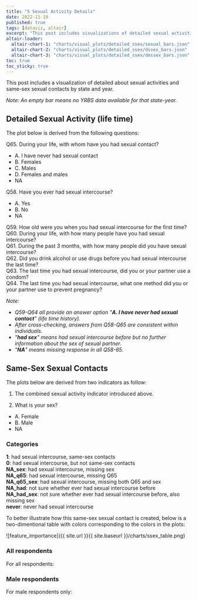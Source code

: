 ```yaml
---
title: "5 Sexual Activity Details"
date: 2022-11-10
published: true
tags: [dataviz, altair]
excerpt: "This post includes visualizations of detailed sexual activities and same-sex sexual contacts by state and year."
altair-loader:
  altair-chart-1: "charts/visual_plots/detailed_ssex/sexual_bars.json"
  altair-chart-2: "charts/visual_plots/detailed_ssex/dssex_bars.json"
  altair-chart-3: "charts/visual_plots/detailed_ssex/dmssex_bars.json"
toc: true
toc_sticky: true
---
```


This post includes a visualization of detailed about sexual activities and same-sex sexual contacts by state and year.

*Note: An empty bar means no YRBS data available for that state-year.*

## Detailed Sexual Activity (life time)

The plot below is derived from the following questions:

Q65. During your life, with whom have you had sexual contact?
- A. I have never had sexual contact
- B. Females
- C. Males
- D. Females and males
- NA

Q58. Have you ever had sexual intercourse?
- A. Yes
- B. No
- NA

Q59. How old were you when you had sexual intercourse for the first time? \
Q60. During your life, with how many people have you had sexual intercourse? \
Q61. During the past 3 months, with how many people did you have sexual intercourse? \
Q62. Did you drink alcohol or use drugs before you had sexual intercourse the last time? \
Q63. The last time you had sexual intercourse, did you or your partner use a condom? \
Q64. The last time you had sexual intercourse, what one method did you or your partner use to prevent pregnancy?

*Note:*
- *Q59-Q64 all provide an answer option "**A. I have never had sexual contact**" (life time history).*
- *After cross-checking, answers from Q58-Q65 are consistent within individuals.*
- *"**had sex**" means had sexual intercourse before but no further information about the sex of sexual partner.*
- *"**NA**" means missing response in all Q58-65.*

<div id="altair-chart-1"></div>

## Same-Sex Sexual Contacts

The plots below are derived from two indicators as follow:

1. The combined sexual activity indicator introduced above.

2. What is your sex?
- A. Female
- B. Male
- NA

### Categories

**1**: had sexual intercourse, same-sex contacts \
**0**: had sexual intercourse, but not same-sex contacts \
**NA_sex**: had sexual intercourse, missing sex \
**NA_q65**: had sexual intercourse, missing Q65 \
**NA_q65_sex**: had sexual intercourse, missing both Q65 and sex \
**NA_had**: not sure whether ever had sexual intercourse before \
**NA_had_sex**: not sure whether ever had sexual intercourse before, also missing sex \
**never**: never had sexual intercourse

To better illustrate how this same-sex sexual contact is created, below is a two-dimentional table with colors corresponding to the colors in the plots:

![feature_importance]({{ site.url }}{{ site.baseurl }}/charts/ssex_table.png)

### All respondents

For all respondents:

<div id="altair-chart-2"></div>

### Male respondents

For male respondents only:

<div id="altair-chart-3"></div>
